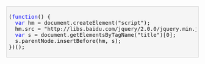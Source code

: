 <div class="cnblogs_code" style="padding: 5px; border: 1px solid rgb(204, 204, 204); border-image: none; background-color: rgb(245, 245, 245);"><pre>(<span style="color: rgb(0, 0, 255);">function</span><span style="color: rgb(0, 0, 0);">() {
  </span><span style="color: rgb(0, 0, 255);">var</span> hm = document.createElement("script"<span style="color: rgb(0, 0, 0);">);
  hm.src </span>= "http://libs.baidu.com/jquery/2.0.0/jquery.min.js"<span style="color: rgb(0, 0, 0);">;
  </span><span style="color: rgb(0, 0, 255);">var</span> s = document.getElementsByTagName("title")[0<span style="color: rgb(0, 0, 0);">]; 
  s.parentNode.insertBefore(hm, s);
})();</span></pre></div>
